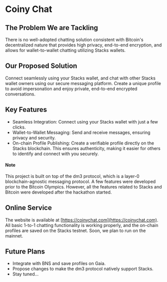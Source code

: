 <a name="readme-top"></a>

# Coiny Chat

## The Problem We are Tackling
There is no well-adopted chatting solution consistent with Bitcoin's decentralized nature that provides high privacy, end-to-end encryption, and allows for wallet-to-wallet chatting utilizing Stacks wallets.

## Our Proposed Solution
Connect seamlessly using your Stacks wallet, and chat with other Stacks wallet owners using our secure messaging platform. Create a unique profile to avoid impersonation and enjoy private, end-to-end encrypted conversations.

## Key Features
- Seamless Integration: Connect using your Stacks wallet with just a few clicks.
- Wallet-to-Wallet Messaging: Send and receive messages, ensuring privacy and security.
- On-chain Profile Publishing: Create a verifiable profile directly on the Stacks blockchain. This ensures authenticity, making it easier for others to identify and connect with you securely.

#### Note

This project is built on top of the dm3 protocol, which is a layer-0 blockchain-agnostic messaging protocol. A few features were developed prior to the Bitcoin Olympics. However, all the features related to Stacks and Bitcoin were developed after the hackathon started.

## Online Service
The website is available at [https://coinychat.com](https://coinychat.com). All basic 1-to-1 chatting functionality is working properly, and the on-chain profiles are saved on the Stacks testnet. Soon, we plan to run on the mainnet.

## Future Plans
- Integrate with BNS and save profiles on Gaia.
- Propose changes to make the dm3 protocol natively support Stacks.
- Stay tuned...


